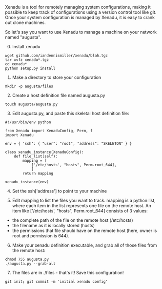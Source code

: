 Xenadu is a tool for remotely managing system configurations, making it possible to keep track of configurations using a version control tool like git.  Once your system configuration is managed by Xenadu, it is easy to crank out clone machines.

So let's say you want to use Xenadu to manage a machine on your network named "augusta".

0. Install xenadu

```
wget github.com/iandennismiller/xenadu/blah.tgz
tar xvfz xenadu*.tgz
cd xenadu*
python setup.py install
```

1. Make a directory to store your configuration

`mkdir -p augusta/files`

2. Create a host definition file named augusta.py

`touch augusta/augusta.py`

3. Edit augusta.py, and paste this skeletal host definition file:

```
#!/usr/bin/env python

from Xenadu import XenaduConfig, Perm, f
import Xenadu

env = { 'ssh': { "user": "root", "address": "SKELETON" } }

class xenadu_instance(XenaduConfig):
    def file_list(self):
        mapping = [
            ['/etc/hosts', "hosts", Perm.root_644],
            ]
        return mapping

xenadu_instance(env)
```

4. Set the ssh['address'] to point to your machine

5. Edit mapping to list the files you want to track.  mapping is a python list, where each item in the list represents one file on the remote host.  An item like ['/etc/hosts', "hosts", Perm.root_644] consists of 3 values: 

- the complete path of the file on the remote host (/etc/hosts)
- the filename as it is locally stored (hosts)
- the permissions that file should have on the remote host (here, owner is root and permission is 644).

6. Make your xenadu definition executable, and grab all of those files from the remote host:

```
chmod 755 augusta.py
./augusta.py --grab-all
```

7. The files are in ./files - that's it!  Save this configuration!

`git init; git commit -m 'initial xenadu config'`

